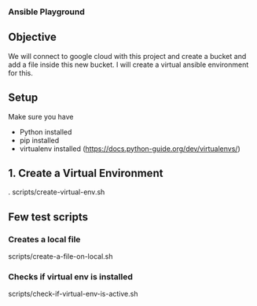 ### Ansible Playground

## Objective 
We will connect to google cloud with this project and create a bucket and add a file inside this new bucket.
I will create a virtual ansible environment for this.

## Setup  
Make sure you have 
- Python installed
- pip installed
- virtualenv installed (https://docs.python-guide.org/dev/virtualenvs/)


## 1. Create a Virtual Environment
. scripts/create-virtual-env.sh

## Few test scripts
### Creates a local file
scripts/create-a-file-on-local.sh

### Checks if virtual env is installed
scripts/check-if-virtual-env-is-active.sh